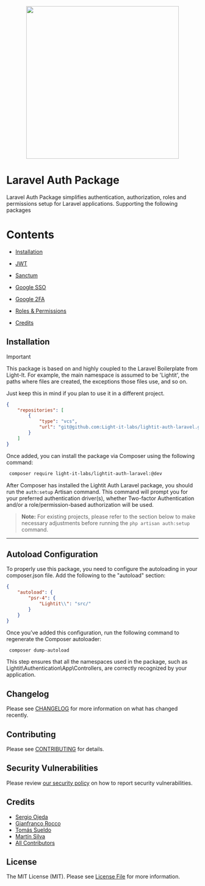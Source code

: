 <p align="center"><a href="https://lightit.io" target="_blank"><img src="https://lightit.io/images/Logo_purple.svg" width="400"></a></p>

# Laravel Auth Package

Laravel Auth Package simplifies authentication, authorization, roles and permissions setup for Laravel applications.
Supporting the following packages

[//]: # (- [PHP-Open-Source-Saver/jwt-auth]&#40;https://github.com/PHP-Open-Source-Saver/jwt-auth&#41;)

[//]: # (- [Laravel Sanctum &#40;Api Token Authentication&#41;]&#40;https://laravel.com/docs/12.x/sanctum&#41;)

[//]: # (- [Google SSO]&#40;https://github.com/googleapis/google-api-php-client&#41;)

[//]: # (- [Google 2FA]&#40;https://github.com/antonioribeiro/google2fa-laravel&#41;)

[//]: # (- [Laravel Permission By Spatie]&#40;https://github.com/spatie/laravel-permission&#41;)

# Contents

- [Installation](#installation)
- [JWT](docs/jwt.md)
- [Sanctum](docs/sanctum.md)
- [Google SSO](docs/google-sso.md)
- [Google 2FA](docs/google-2fa.md)
- [Roles & Permissions](docs/permission.md)

- [Credits](#credits)


## Installation


> [!IMPORTANT]
> This package is based on and highly coupled to the Laravel Boilerplate from Light-It. For example, the main namespace is assumed to be 'Lightit', the paths where files are created, the exceptions those files use, and so on.
>
> Just keep this in mind if you plan to use it in a different project.


```json
{
    "repositories": [
        {
            "type": "vcs",
            "url": "git@github.com:Light-it-labs/lightit-auth-laravel.git"
        }
    ]
}

```
Once added, you can install the package via Composer using the following command:

```bash
 composer require light-it-labs/lightit-auth-laravel:@dev
```

After Composer has installed the Lightit Auth Laravel package, you should run the `auth:setup` Artisan command. This command will prompt you for your preferred authentication driver(s), whether Two-factor Authentication and/or a role/permission-based authorization will be used.

> **Note:** For existing projects, please refer to the section below to make necessary adjustments before running the `php artisan auth:setup` command.

---

## Autoload Configuration
To properly use this package, you need to configure the autoloading in your composer.json file. Add the following to the "autoload" section:

```json
{
    "autoload": {
        "psr-4": {
            "Lightit\\": "src/"
        }
    }
}
```
Once you’ve added this configuration, run the following command to regenerate the Composer autoloader:
```bash
 composer dump-autoload
```
This step ensures that all the namespaces used in the package, such as Lightit\Authentication\App\Controllers, are correctly recognized by your application.


## Changelog

Please see [CHANGELOG](CHANGELOG.md) for more information on what has changed recently.

## Contributing

Please see [CONTRIBUTING](CONTRIBUTING.md) for details.

## Security Vulnerabilities

Please review [our security policy](../../security/policy) on how to report security vulnerabilities.

## Credits

- [Sergio Ojeda](https://github.com/sojeda)
- [Gianfranco Rocco](https://github.com/gianfranco-rocco)
- [Tomás Sueldo](https://github.com/tomisueldo)
- [Martín Silva](https://github.com/Tincho44)
- [All Contributors](../../contributors)

## License

The MIT License (MIT). Please see [License File](LICENSE.md) for more information.
